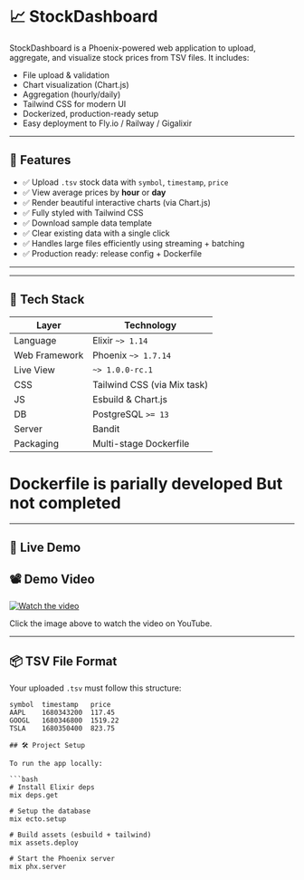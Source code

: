 # 📈 StockDashboard

StockDashboard is a Phoenix-powered web application to upload, aggregate, and visualize stock prices from TSV files. It includes:

- File upload & validation
- Chart visualization (Chart.js)
- Aggregation (hourly/daily)
- Tailwind CSS for modern UI
- Dockerized, production-ready setup
- Easy deployment to Fly.io / Railway / Gigalixir

---

## 🚀 Features

- ✅ Upload `.tsv` stock data with `symbol`, `timestamp`, `price`
- ✅ View average prices by **hour** or **day**
- ✅ Render beautiful interactive charts (via Chart.js)
- ✅ Fully styled with Tailwind CSS
- ✅ Download sample data template
- ✅ Clear existing data with a single click
- ✅ Handles large files efficiently using streaming + batching
- ✅ Production ready: release config + Dockerfile

---

---

## 🧰 Tech Stack

| Layer        | Technology                     |
|--------------|--------------------------------|
| Language     | Elixir `~> 1.14`               |
| Web Framework | Phoenix `~> 1.7.14`           |
| Live View    | `~> 1.0.0-rc.1`                |
| CSS          | Tailwind CSS (via Mix task)    |
| JS           | Esbuild & Chart.js             |
| DB           | PostgreSQL `>= 13`             |
| Server       | Bandit                         |
| Packaging    | Multi-stage Dockerfile
                                 

# Dockerfile is parially developed But not completed 
---

## 🚀 Live Demo

## 📽️ Demo Video

[![Watch the video](https://img.youtube.com/vi/3W-Uslz2kck/0.jpg)](https://www.youtube.com/watch?v=3W-Uslz2kck)

Click the image above to watch the video on YouTube.


---

## 📦 TSV File Format

Your uploaded `.tsv` must follow this structure:

```tsv
symbol	timestamp	price
AAPL	1680343200	117.45
GOOGL	1680346800	1519.22
TSLA	1680350400	823.75

## 🛠️ Project Setup

To run the app locally:

```bash
# Install Elixir deps
mix deps.get

# Setup the database
mix ecto.setup

# Build assets (esbuild + tailwind)
mix assets.deploy

# Start the Phoenix server
mix phx.server
